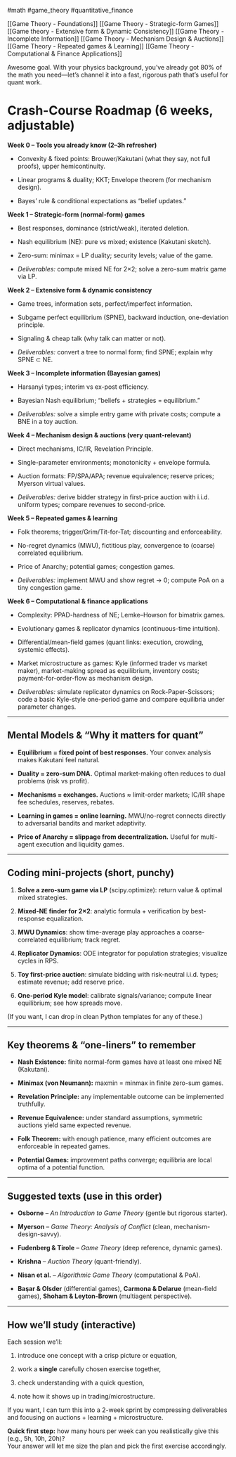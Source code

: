 #math #game_theory #quantitative_finance

[[Game Theory - Foundations]]
[[Game Theory - Strategic-form Games]]
[[Game theory - Extensive form & Dynamic Consistency]]
[[Game Theory - Incomplete Information]]
[[Game Theory - Mechanism Design & Auctions]]
[[Game Theory - Repeated games & Learning]]
[[Game Theory  - Computational & Finance Applications]]

Awesome goal. With your physics background, you’ve already got 80% of the math you need—let’s channel it into a fast, rigorous path that’s useful for quant work.
# Crash-Course Roadmap (6 weeks, adjustable)

**Week 0 – Tools you already know (2–3h refresher)**

- Convexity & fixed points: Brouwer/Kakutani (what they say, not full proofs), upper hemicontinuity.
    
- Linear programs & duality; KKT; Envelope theorem (for mechanism design).
    
- Bayes’ rule & conditional expectations as “belief updates.”
    

**Week 1 – Strategic-form (normal-form) games**

- Best responses, dominance (strict/weak), iterated deletion.
    
- Nash equilibrium (NE): pure vs mixed; existence (Kakutani sketch).
    
- Zero-sum: minimax = LP duality; security levels; value of the game.
    
- _Deliverables:_ compute mixed NE for 2×2; solve a zero-sum matrix game via LP.
    

**Week 2 – Extensive form & dynamic consistency**

- Game trees, information sets, perfect/imperfect information.
    
- Subgame perfect equilibrium (SPNE), backward induction, one-deviation principle.
    
- Signaling & cheap talk (why talk can matter or not).
    
- _Deliverables:_ convert a tree to normal form; find SPNE; explain why SPNE ⊂ NE.
    

**Week 3 – Incomplete information (Bayesian games)**

- Harsanyi types; interim vs ex-post efficiency.
    
- Bayesian Nash equilibrium; “beliefs + strategies = equilibrium.”
    
- _Deliverables:_ solve a simple entry game with private costs; compute a BNE in a toy auction.
    

**Week 4 – Mechanism design & auctions (very quant-relevant)**

- Direct mechanisms, IC/IR, Revelation Principle.
    
- Single-parameter environments; monotonicity + envelope formula.
    
- Auction formats: FP/SPA/APA; revenue equivalence; reserve prices; Myerson virtual values.
    
- _Deliverables:_ derive bidder strategy in first-price auction with i.i.d. uniform types; compare revenues to second-price.
    

**Week 5 – Repeated games & learning**

- Folk theorems; trigger/Grim/Tit-for-Tat; discounting and enforceability.
    
- No-regret dynamics (MWU), fictitious play, convergence to (coarse) correlated equilibrium.
    
- Price of Anarchy; potential games; congestion games.
    
- _Deliverables:_ implement MWU and show regret → 0; compute PoA on a tiny congestion game.
    

**Week 6 – Computational & finance applications**

- Complexity: PPAD-hardness of NE; Lemke–Howson for bimatrix games.
    
- Evolutionary games & replicator dynamics (continuous-time intuition).
    
- Differential/mean-field games (quant links: execution, crowding, systemic effects).
    
- Market microstructure as games: Kyle (informed trader vs market maker), market-making spread as equilibrium, inventory costs; payment-for-order-flow as mechanism design.
    
- _Deliverables:_ simulate replicator dynamics on Rock-Paper-Scissors; code a basic Kyle-style one-period game and compare equilibria under parameter changes.
    

---

## Mental Models & “Why it matters for quant”

- **Equilibrium = fixed point of best responses.** Your convex analysis makes Kakutani feel natural.
    
- **Duality = zero-sum DNA.** Optimal market-making often reduces to dual problems (risk vs profit).
    
- **Mechanisms = exchanges.** Auctions ≈ limit-order markets; IC/IR shape fee schedules, reserves, rebates.
    
- **Learning in games = online learning.** MWU/no-regret connects directly to adversarial bandits and market adaptivity.
    
- **Price of Anarchy = slippage from decentralization.** Useful for multi-agent execution and liquidity games.
    

---

## Coding mini-projects (short, punchy)

1. **Solve a zero-sum game via LP** (scipy.optimize): return value & optimal mixed strategies.
    
2. **Mixed-NE finder for 2×2**: analytic formula + verification by best-response equalization.
    
3. **MWU Dynamics**: show time-average play approaches a coarse-correlated equilibrium; track regret.
    
4. **Replicator Dynamics**: ODE integrator for population strategies; visualize cycles in RPS.
    
5. **Toy first-price auction**: simulate bidding with risk-neutral i.i.d. types; estimate revenue; add reserve price.
    
6. **One-period Kyle model**: calibrate signals/variance; compute linear equilibrium; see how spreads move.
    

(If you want, I can drop in clean Python templates for any of these.)

---

## Key theorems & “one-liners” to remember

- **Nash Existence:** finite normal-form games have at least one mixed NE (Kakutani).
    
- **Minimax (von Neumann):** maxmin = minmax in finite zero-sum games.
    
- **Revelation Principle:** any implementable outcome can be implemented truthfully.
    
- **Revenue Equivalence:** under standard assumptions, symmetric auctions yield same expected revenue.
    
- **Folk Theorem:** with enough patience, many efficient outcomes are enforceable in repeated games.
    
- **Potential Games:** improvement paths converge; equilibria are local optima of a potential function.
    

---

## Suggested texts (use in this order)

- **Osborne** – _An Introduction to Game Theory_ (gentle but rigorous starter).
    
- **Myerson** – _Game Theory: Analysis of Conflict_ (clean, mechanism-design-savvy).
    
- **Fudenberg & Tirole** – _Game Theory_ (deep reference, dynamic games).
    
- **Krishna** – _Auction Theory_ (quant-friendly).
    
- **Nisan et al.** – _Algorithmic Game Theory_ (computational & PoA).
    
- **Başar & Olsder** (differential games), **Carmona & Delarue** (mean-field games), **Shoham & Leyton-Brown** (multiagent perspective).
    

---

## How we’ll study (interactive)

Each session we’ll:

1. introduce one concept with a crisp picture or equation,
    
2. work a **single** carefully chosen exercise together,
    
3. check understanding with a quick question,
    
4. note how it shows up in trading/microstructure.
    

If you want, I can turn this into a 2-week sprint by compressing deliverables and focusing on auctions + learning + microstructure.

**Quick first step:** how many hours per week can you realistically give this (e.g., 5h, 10h, 20h)?  
Your answer will let me size the plan and pick the first exercise accordingly.